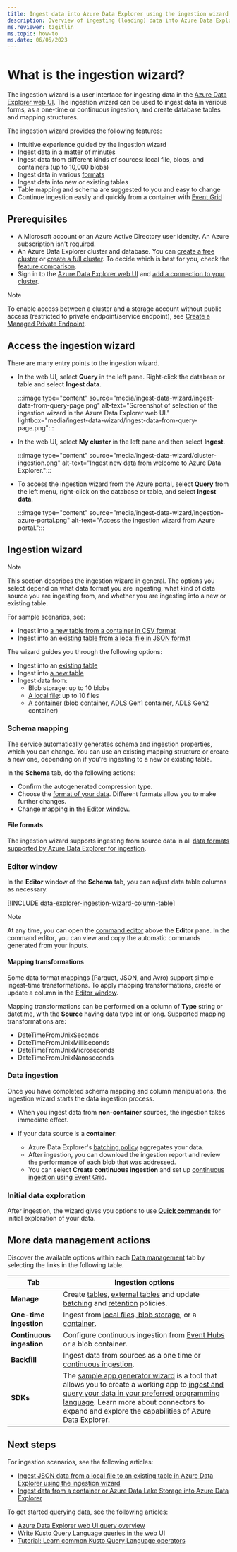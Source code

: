 ```yaml
---
title: Ingest data into Azure Data Explorer using the ingestion wizard
description: Overview of ingesting (loading) data into Azure Data Explorer simply, using the ingestion wizard.
ms.reviewer: tzgitlin
ms.topic: how-to
ms.date: 06/05/2023
---
```


# What is the ingestion wizard?

The ingestion wizard is a user interface for ingesting data in the [Azure Data Explorer web UI](https://dataexplorer.azure.com/). The ingestion wizard can be used to ingest data in various forms, as a one-time or continuous ingestion, and create database tables and mapping structures.

The ingestion wizard provides the following features:

* Intuitive experience guided by the ingestion wizard
* Ingest data in a matter of minutes
* Ingest data from different kinds of sources: local file, blobs, and containers (up to 10,000 blobs)
* Ingest data in various [formats](#file-formats)
* Ingest data into new or existing tables
* Table mapping and schema are suggested to you and easy to change
* Continue ingestion easily and quickly from a container with [Event Grid](/azure/data-explorer/ingest-from-container#create-continuous-ingestion)

## Prerequisites

* A Microsoft account or an Azure Active Directory user identity. An Azure subscription isn't required.
* An Azure Data Explorer cluster and database. You can [create a free cluster](start-for-free-web-ui.md) or [create a full cluster](create-cluster-database-portal.md). To decide which is best for you, check the [feature comparison](start-for-free.md#feature-comparison).
* Sign in to the [Azure Data Explorer web UI](https://dataexplorer.azure.com/) and [add a connection to your cluster](web-query-data.md#add-clusters).

> [!NOTE]
> To enable access between a cluster and a storage account without public access (restricted to private endpoint/service endpoint), see [Create a Managed Private Endpoint](security-network-managed-private-endpoint-create.md).

## Access the ingestion wizard

There are many entry points to the ingestion wizard.

* In the web UI, select **Query** in the left pane. Right-click the database or table and select **Ingest data**.

    :::image type="content" source="media/ingest-data-wizard/ingest-data-from-query-page.png" alt-text="Screenshot of selection of the ingestion wizard in the Azure Data Explorer web UI." lightbox="media/ingest-data-wizard/ingest-data-from-query-page.png":::

* In the web UI, select **My cluster** in the left pane and then select **Ingest**.

    :::image type="content" source="media/ingest-data-wizard/cluster-ingestion.png" alt-text="Ingest new data from welcome to Azure Data Explorer.":::

* To access the ingestion wizard from the Azure portal, select **Query** from the left menu, right-click on the database or table, and select **Ingest data**.

    :::image type="content" source="media/ingest-data-wizard/ingestion-azure-portal.png" alt-text="Access the ingestion wizard from Azure portal.":::

## Ingestion wizard

> [!NOTE]
> This section describes the ingestion wizard in general. The options you select depend on what data format you are ingesting, what kind of data source you are ingesting from, and whether you are ingesting into a new or existing table.
>
> For sample scenarios, see:
>
> * Ingest into [a new table from a container in CSV format](/azure/data-explorer/ingest-from-container)
> * Ingest into an [existing table from a local file in JSON format](/azure/data-explorer/ingest-from-local-file)

The wizard guides you through the following options:

* Ingest into an [existing table](/azure/data-explorer/ingest-from-local-file)
* Ingest into [a new table](/azure/data-explorer/ingest-from-container)
* Ingest data from:
  * Blob storage: up to 10 blobs
  * [A local file](/azure/data-explorer/ingest-from-local-file): up to 10 files
  * [A container](/azure/data-explorer/ingest-from-container) (blob container, ADLS Gen1 container, ADLS Gen2 container)

### Schema mapping

The service automatically generates schema and ingestion properties, which you can change. You can use an existing mapping structure or create a new one, depending on if you're ingesting to a new or existing table.

In the **Schema** tab, do the following actions:

* Confirm the autogenerated compression type.
* Choose the [format of your data](#file-formats). Different formats allow you to make further changes.
* Change mapping in the [Editor window](#editor-window).

#### File formats

The ingestion wizard supports ingesting from source data in all [data formats supported by Azure Data Explorer for ingestion](ingestion-supported-formats.md).

### Editor window

In the **Editor** window of the **Schema** tab, you can adjust data table columns as necessary.

[!INCLUDE [data-explorer-ingestion-wizard-column-table](includes/data-explorer-ingestion-wizard-column-table.md)]

>[!NOTE]
> At any time, you can open the [command editor](/azure/data-explorer/ingest-from-container#command-editor) above the **Editor** pane. In the command editor, you can view and copy the automatic commands generated from your inputs.

#### Mapping transformations

Some data format mappings (Parquet, JSON, and Avro) support simple ingest-time transformations. To apply mapping transformations, create or update a column in the [Editor window](#editor-window).

Mapping transformations can be performed on a column of **Type** string or datetime, with the **Source** having data type int or long. Supported mapping transformations are:

* DateTimeFromUnixSeconds
* DateTimeFromUnixMilliseconds
* DateTimeFromUnixMicroseconds
* DateTimeFromUnixNanoseconds

### Data ingestion

Once you have completed schema mapping and column manipulations, the ingestion wizard starts the data ingestion process.

* When you ingest data from **non-container** sources, the ingestion takes immediate effect.

* If your data source is a **container**:

  * Azure Data Explorer's [batching policy](kusto/management/batchingpolicy.md) aggregates your data.
  * After ingestion, you can download the ingestion report and review the performance of each blob that was addressed.
  * You can select **Create continuous ingestion** and set up [continuous ingestion using Event Grid](/azure/data-explorer/ingest-from-container#create-continuous-ingestion).

### Initial data exploration

After ingestion, the wizard gives you options to use **[Quick commands](/azure/data-explorer/ingest-from-local-file#explore-quick-queries-and-tools)** for initial exploration of your data.

## More data management actions

Discover the available options within each [Data management](https://dataexplorer.azure.com/oneclick) tab by selecting the links in the following table.

|Tab  |Ingestion options  |
|---------|---------|
|**Manage**     | Create [tables](https://dataexplorer.azure.com/oneclick/createtable), [external tables](external-table.md) and update [batching](./kusto/management/batchingpolicy.md) and [retention](./kusto/management/retentionpolicy.md) policies.      |
|**One-time ingestion**    | Ingest from [local files, blob storage](./ingest-data-wizard.md), or a [container](/azure/data-explorer/ingest-from-container).      |
|**Continuous ingestion**     | Configure continuous ingestion from [Event Hubs](./event-hub-wizard.md) or a blob container.        |
|**Backfill**     |  Ingest data from sources as a one time or [continuous ingestion](/azure/data-explorer/ingest-from-container).       |
|**SDKs**     |  The [sample app generator wizard](https://dataexplorer.azure.com/oneclick/generatecode?programingLang=Python) is a tool that allows you to create a working app to [ingest and query your data in your preferred programming language](./sample-app-generator-wizard.md). Learn more about connectors to expand and explore the capabilities of Azure Data Explorer.    |

## Next steps

For ingestion scenarios, see the following articles:

* [Ingest JSON data from a local file to an existing table in Azure Data Explorer using the ingestion wizard](/azure/data-explorer/ingest-from-local-file)
* [Ingest data from a container or Azure Data Lake Storage into Azure Data Explorer](/azure/data-explorer/ingest-from-container)

To get started querying data, see the following articles:

* [Azure Data Explorer web UI query overview](web-ui-query-overview.md)
* [Write Kusto Query Language queries in the web UI](web-ui-kql.md)
* [Tutorial: Learn common Kusto Query Language operators](kusto/query/tutorials/learn-common-operators.md)

